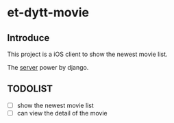 et-dytt-movie
=============

## Introduce 

This project is a iOS client to show the newest movie list.

The [server](https://github.com/fuzzylight/zy-dytt-movie) power by django.

## TODOLIST

- [ ] show the newest movie list
- [ ] can view the detail of the movie
